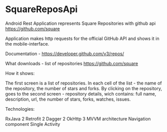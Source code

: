 # SquareReposApi
Android Rest Application represents Square Repositories with github api https://github.com/square

Application makes http requests for the official GitHub API and shows it in the mobile-interface.

Documentation - https://developer.github.com/v3/repos/

What downloads - list of repositories https://github.com/square

How it shows:

The first screen is a list of repositories. In each cell of the list - the name of the repository, the number of stars and forks. By clicking on the repository, goes to the second screen - repository details, wich contains: full name, description, url, the number of stars, forks, watches, issues.

Technologies:

RxJava 2
Retrofit 2
Dagger 2
OkHttp 3
MVVM architecture
Navigation component
Single Activity
